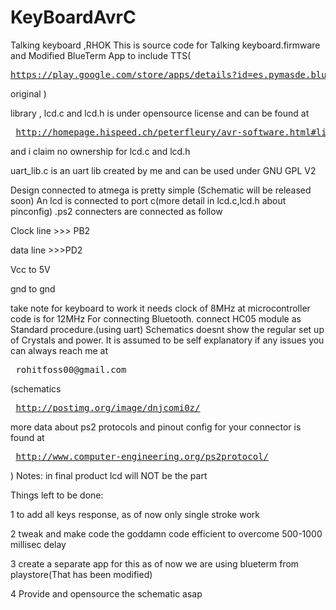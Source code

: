 KeyBoardAvrC
============

Talking keyboard ,RHOK
This is source code for Talking keyboard.firmware and Modified BlueTerm App to include TTS(<pre>https://play.google.com/store/apps/details?id=es.pymasde.blueterm&hl=en</pre> original )  

library , lcd.c and lcd.h is under opensource license and can be found at <pre> http://homepage.hispeed.ch/peterfleury/avr-software.html#libs </pre> and i claim no ownership for lcd.c and lcd.h

uart_lib.c is an uart lib created by me and can be used under GNU GPL V2

Design connected to atmega is pretty simple (Schematic will be released soon)
An lcd is connected to port c(more detail in lcd.c,lcd.h about pinconfig) .ps2 connecters are connected as follow

Clock line >>> PB2 <p>
data line >>>PD2 <p>
Vcc to 5V <p>
gnd to gnd <p>
 take note for keyboard to work it needs clock of 8MHz at microcontroller
code is for 12MHz
For connecting Bluetooth.
connect HC05 module as Standard procedure.(using uart)
Schematics doesnt show the regular set up of Crystals and power. It is assumed to be self explanatory if any issues you can always reach me at 
<pre> rohitfoss00@gmail.com </pre>



(schematics <pre> http://postimg.org/image/dnjcomi0z/ </pre>
more data about ps2 protocols and pinout config for your connector is found at <pre> http://www.computer-engineering.org/ps2protocol/ </pre>

)
Notes:
in final product lcd will NOT be the part

Things left to be done: <p>
1 to add all keys response, as of now only single stroke work <p>
2 tweak and make code the goddamn code efficient to overcome 500-1000 millisec delay <p>
3 create a separate app for this as of now we are using blueterm from playstore(That has been modified) <p>
4 Provide and opensource the schematic asap <p>

